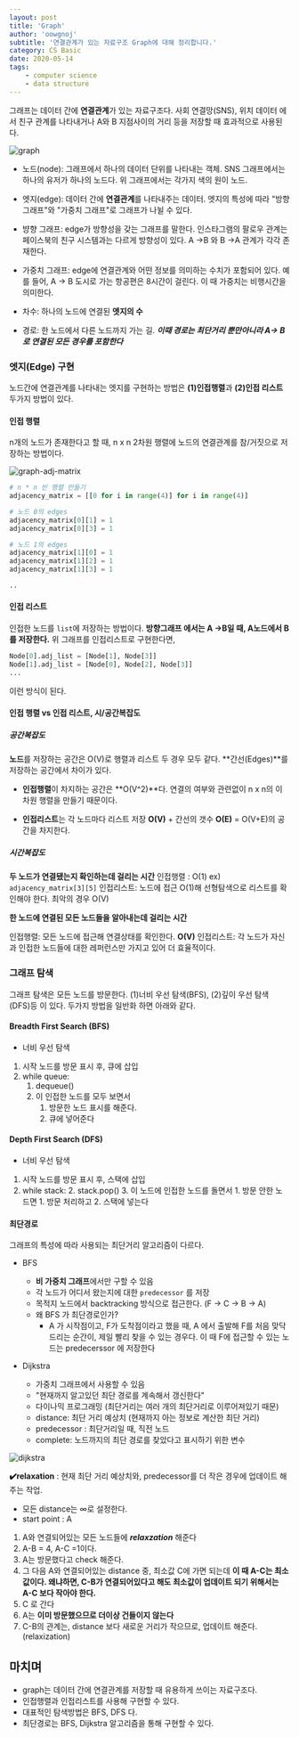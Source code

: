 ```yaml
---
layout: post
title: 'Graph'
author: 'oowgnoj'
subtitle: '연결관계가 있는 자료구조 Graph에 대해 정리합니다.'
category: CS Basic
date: 2020-05-14
tags:
    - computer science
    - data structure
---
```


그래프는 데이터 간에 **연결관계**가 있는 자료구조다. 사회 연결망(SNS), 위치 데이터 에서 친구 관계를 나타내거나 A와 B 지점사이의 거리 등을 저장할 때 효과적으로 사용된다.

![graph](./../images/in-post/data-structure/graph.jpg)

-   노드(node): 그래프에서 하나의 데이터 단위를 나타내는 객체. SNS 그래프에서는 하나의 유저가 하나의 노드다. 위 그래프에서는 각가지 색의 원이 노드.

-   엣지(edge): 데이터 간에 **연결관계**를 나타내주는 데이터. 엣지의 특성에 따라 "방향 그래프"와 "가중치 그래프"로 그래프가 나뉠 수 있다.

-   뱡향 그래프: edge가 방향성을 갖는 그래프를 말한다. 인스타그램의 팔로우 관계는 페이스북의 친구 시스템과는 다르게 방향성이 있다. A ->B 와 B ->A 관계가 각각 존재한다.

-   가중치 그래프: edge에 연결관계와 어떤 정보를 의미하는 수치가 포함되어 있다. 예를 들어, A -> B 도시로 가는 항공편은 8시간이 걸린다. 이 때 가중치는 비행시간을 의미한다.

-   차수: 하나의 노드에 연결된 **엣지의 수**
-   경로: 한 노드에서 다른 노드까지 가는 길. **_이때 경로는 최단거리 뿐만아니라 A-> B로 연결된 모든 경우를 포함한다_**

### 엣지(Edge) 구현

노드간에 연결관계를 나타내는 엣지를 구현하는 방법은 **(1)인접행렬**과 **(2)인접 리스트** 두가지 방법이 있다.

#### 인접 행렬

n개의 노드가 존재한다고 할 때, n x n 2차원 행렬에 노드의 연결관계를 참/거짓으로 저장하는 방법이다.

![graph-adj-matrix](./../images/in-post/data-structure/graph-matrix.png)

```python
# n * n 빈 행렬 만들기
adjacency_matrix = [[0 for i in range(4)] for i in range(4)]

# 노드 0의 edges
adjacency_matrix[0][1] = 1
adjacency_matrix[0][3] = 1

# 노드 1의 edges
adjacency_matrix[1][0] = 1
adjacency_matrix[1][2] = 1
adjacency_matrix[1][3] = 1

..
```

#### 인접 리스트

인접한 노드를 `list`에 저장하는 방법이다. **방향그래프 에서는 A ->B일 때, A노드에서 B를 저장한다.**
위 그래프를 인접리스트로 구현한다면,

```python
Node[0].adj_list = [Node[1], Node[3]]
Node[1].adj_list = [Node[0], Node[2], Node[3]]
...

```

이런 방식이 된다.

#### 인접 행렬 vs 인접 리스트, 시/공간복잡도

##### 공간복잡도

**노드**를 저장하는 공간은 O(V)로 행렬과 리스트 두 경우 모두 같다.
**간선(Edges)**를 저장하는 공간에서 차이가 있다.

-   **인접행렬**이 차지하는 공간은 **O(V^2)**다. 연결의 여부와 관련없이 n x n의 이차원 행렬을 만들기 때문이다.

-   **인접리스트**는 각 노드마다 리스트 저장 **O(V)** + 간선의 갯수 **O(E)** = O(V+E)의 공간을 차지한다.

##### 시간복잡도

**두 노드가 연결됐는지 확인하는데 걸리는 시간**
인접행렬 : O(1) ex) `adjacency_matrix[3][5]`
인접리스트: 노드에 접근 O(1)해 선형탐색으로 리스트를 확인해야 한다. 최악의 경우 O(V)

**한 노드에 연결된 모든 노드들을 알아내는데 걸리는 시간**

인접행렬: 모든 노드에 접근해 연결상태를 확인한다. **O(V)**
인접리스트: 각 노드가 자신과 인접한 노드들에 대한 레퍼런스만 가지고 있어 더 효율적이다.

### 그래프 탐색

그래프 탐색은 모든 노드를 방문한다. (1)너비 우선 탐색(BFS), (2)깊이 우선 탐색(DFS)등 이 있다.
두가지 방법을 일반화 하면 아래와 같다.

#### Breadth First Search (BFS)

-   너비 우선 탐색

1. 시작 노드를 방문 표시 후, 큐에 삽입
2. while queue:
    1. dequeue()
    2. 이 인접한 노드를 모두 보면서
        1. 방문한 노드 표시를 해준다.
        2. 큐에 넣어준다

#### Depth First Search (DFS)

-   너비 우선 탐색

1. 시작 노드를 방문 표시 후, 스택에 삽입
2. while stack:
    2. stack.pop()
    3. 이 노드에 인접한 노드를 돌면서
        1. 방문 안한 노드면
            1. 방문 처리하고
            2. 스택에 넣는다

#### 최단경로

그래프의 특성에 따라 사용되는 최단거리 알고리즘이 다르다.

-   BFS

    -   **비 가중치 그래프**에서만 구할 수 있음
    -   각 노드가 어디서 왔는지에 대한 `predecessor` 를 저장
    -   목적지 노드에서 backtracking 방식으로 접근한다. (F -> C -> B -> A)
    -   왜 BFS 가 최단경로인가?
        -   A 가 시작점이고, F가 도착점이라고 했을 때, A 에서 출발해 F를 처음 맞닥드리는 순간이, 제일 빨리 찾을 수 있는 경우다. 이 때 F에 접근할 수 있는 노드는 predecerssor 에 저장한다

-   Dijkstra
    -   가중치 그래프에서 사용할 수 있음
    -   "현재까지 알고있던 최단 경로를 계속해서 갱신한다"
    -   다이나믹 프로그래밍 (최단거리는 여러 개의 최단거리로 이루어져있기 때문)
    -   distance: 최단 거리 예상치 (현재까지 아는 정보로 계산한 최단 거리)
    -   predecessor : 최단거리일 때, 직전 노드
    -   complete: 노드까지의 최단 경로를 찾았다고 표시하기 위한 변수

![dijkstra](./../images/in-post/data-structure/dijkstra.png)

**✔️relaxation** : 현재 최단 거리 예상치와, predecessor를 더 작은 경우에 업데이트 해주는 작업.

-   모든 distance는 ∞로 설정한다.
-   start point : A

1. A와 연결되어있는 모든 노드들에 **_relaxzation_** 해준다
2. A-B = 4, A-C =1이다.
3. A는 방문했다고 check 해준다.
4. 그 다음 A와 연결되어있는 distance 중, 최소값 C에 가면 되는데 **이 때 A-C는 최소값이다. 왜냐하면, C-B가 연결되어있다고 해도 최소값이 업데이트 되기 위해서는 A-C 보다 작아야 한다.**
5. C 로 간다
6. A는 **이미 방문했으므로 더이상 건들이지 않는다**
7. C-B의 관계는, distance 보다 새로운 거리가 작으므로, 업데이트 해준다. (relaxization)

## 마치며

-   graph는 데이터 간에 연결관계를 저장할 때 유용하게 쓰이는 자료구조다.
-   인접행렬과 인접리스트를 사용해 구현할 수 있다.
-   대표적인 탐색방법은 BFS, DFS 다.
-   최단경로는 BFS, Dijkstra 알고리즘을 통해 구현할 수 있다.
